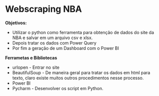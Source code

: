 # Webscraping NBA

**Objetivos:**
* Utilizar o python como ferramenta para obtenção de dados do site da NBA e salvar em um arquivo csv e xlsx.
* Depois tratar os dados com Power Query
* Por fim a geração de um Dashboard com o Power BI

 **Ferrametas e Bibliotecas**
 * urlopen - Entrar no site
 * BeautifulSoup - De maneira geral para tratar os dados em html para texto, claro existe muitos outros procedimentos nesse processo.
 * Power BI
 * Pycharm - Desenvolver os script em Python.
